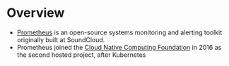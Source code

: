 # Overview
* [Prometheus](https://github.com/prometheus) is an open-source systems monitoring and alerting toolkit originally built at SoundCloud.
* Prometheus joined the [Cloud Native Computing Foundation](https://cncf.io/) in 2016 as the second hosted project, after Kubernetes


